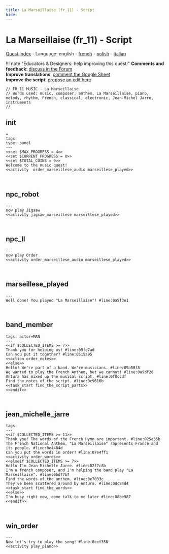 ```yaml
---
title: La Marseillaise (fr_11) - Script
hide:
---
```


# La Marseillaise (fr_11) - Script
[Quest Index](./index.md) - Language: english - [french](./fr_11-script.fr.md) - [polish](./fr_11-script.pl.md) - [italian](./fr_11-script.it.md)

!!! note "Educators & Designers: help improving this quest!"
    **Comments and feedback**: [discuss in the Forum](https://vgwb.discourse.group/t/fr-11-la-marseillaise/30/1)  
    **Improve translations**: [comment the Google Sheet](https://docs.google.com/spreadsheets/d/1FPFOy8CHor5ArSg57xMuPAG7WM27-ecDOiU-OmtHgjw/edit?gid=1233127135#gid=1233127135)  
    **Improve the script**: [propose an edit here](https://github.com/vgwb/Antura/blob/main/Assets/_discover/_quests/FR_11%20Music%20Marseillese/FR_11%20Music%20Marseillese%20-%20Yarn%20Script.yarn)  

<div class="yarn-node"><pre class="yarn-code"><code><span class="yarn-header-dim">// FR_11 MUSIC - La Marseillaise</span>
<span class="yarn-header-dim">// Words used: music, composer, anthem, La Marseillaise, piano, melody, rhythm, French, classical, electronic, Jean-Michel Jarre, instruments</span>
<span class="yarn-header-dim">// </span>
</code></pre></div>

<a id="ys-node-init"></a>
## init

<div class="yarn-node" data-title="init"><pre class="yarn-code"><code><span class="yarn-header-dim">=</span>
<span class="yarn-header-dim">tags:</span>
<span class="yarn-header-dim">type: panel</span>
<span class="yarn-header-dim">---</span>
<span class="yarn-cmd">&lt;&lt;set $MAX_PROGRESS = 4&gt;&gt;</span>
<span class="yarn-cmd">&lt;&lt;set $CURRENT_PROGRESS = 0&gt;&gt;</span>
<span class="yarn-cmd">&lt;&lt;set $TOTAL_COINS = 0&gt;&gt;</span>
<span class="yarn-line">Welcome to the music quest!</span>
<span class="yarn-cmd">&lt;&lt;activity  order_marseillese_audio marseillese_played&gt;&gt;</span>

</code></pre></div>

<a id="ys-node-npc-robot"></a>
## npc_robot

<div class="yarn-node" data-title="npc_robot"><pre class="yarn-code"><code><span class="yarn-header-dim">---</span>
<span class="yarn-line">now play Jigsaw</span>
<span class="yarn-cmd">&lt;&lt;activity jigsaw_marseillese marseillese_played&gt;&gt;</span>

</code></pre></div>

<a id="ys-node-npc-ll"></a>
## npc_ll

<div class="yarn-node" data-title="npc_ll"><pre class="yarn-code"><code><span class="yarn-header-dim">---</span>
<span class="yarn-line">now play Order</span>
<span class="yarn-cmd">&lt;&lt;activity order_marseillese_audio marseillese_played&gt;&gt;</span>

</code></pre></div>

<a id="ys-node-marseillese-played"></a>
## marseillese_played

<div class="yarn-node" data-title="marseillese_played"><pre class="yarn-code"><code><span class="yarn-header-dim">---</span>
<span class="yarn-line">Well done! You played "La Marseillaise"! <span class="yarn-meta">#line:0a5f3e1</span></span>

</code></pre></div>

<a id="ys-node-band-member"></a>
## band_member

<div class="yarn-node" data-title="band_member"><pre class="yarn-code"><code><span class="yarn-header-dim">tags: actor=MAN</span>
<span class="yarn-header-dim">---</span>
&lt;&lt;if $COLLECTED_ITEMS &gt;= 7&gt;&gt;
<span class="yarn-line">Thank you for helping us! <span class="yarn-meta">#line:09fc7ad </span></span>
<span class="yarn-line">Can you put it together? <span class="yarn-meta">#line:0515a95 </span></span>
<span class="yarn-cmd">&lt;&lt;action order_notes&gt;&gt;</span>
<span class="yarn-cmd">&lt;&lt;else&gt;&gt;</span>
<span class="yarn-line">Hello! We're part of a band. We're musicians. <span class="yarn-meta">#line:09a50f8 </span></span>
<span class="yarn-line">We wanted to play the French Anthem, but we cannot! <span class="yarn-meta">#line:0a9df26 </span></span>
<span class="yarn-line">Antura has mixed up the musical script. <span class="yarn-meta">#line:0f0ccdf </span></span>
<span class="yarn-line">Find the notes of the script. <span class="yarn-meta">#line:0c9616b </span></span>
<span class="yarn-cmd">&lt;&lt;task_start find_the_script_parts&gt;&gt;</span>
<span class="yarn-cmd">&lt;&lt;endif&gt;&gt;</span>

</code></pre></div>

<a id="ys-node-jean-michelle-jarre"></a>
## jean_michelle_jarre

<div class="yarn-node" data-title="jean_michelle_jarre"><pre class="yarn-code"><code><span class="yarn-header-dim">tags: </span>
<span class="yarn-header-dim">---</span>
&lt;&lt;if $COLLECTED_ITEMS &gt;= 11&gt;&gt;
<span class="yarn-line">Thank you! The words of the French Hymn are important. <span class="yarn-meta">#line:025e35b </span></span>
<span class="yarn-line">The French National Anthem, "La Marseillaise" rapresents France and its people. <span class="yarn-meta">#line:0e4484d </span></span>
<span class="yarn-line">Can you put the words in order? <span class="yarn-meta">#line:07e4ff1 </span></span>
<span class="yarn-cmd">&lt;&lt;activity order_words&gt;&gt;</span>
&lt;&lt;elseif $COLLECTED_ITEMS &gt;= 7&gt;&gt;
<span class="yarn-line">Hello I'm Jean Michelle Jarre. <span class="yarn-meta">#line:02f7c8b </span></span>
<span class="yarn-line">I'm a french composer, and I'm helping the band play "La Marseillaise". <span class="yarn-meta">#line:0bd77b7 </span></span>
<span class="yarn-line">Find the words of the anthem. <span class="yarn-meta">#line:0e7033c </span></span>
<span class="yarn-line">They've been scattered around by Antura. <span class="yarn-meta">#line:0dc84d4 </span></span>
<span class="yarn-cmd">&lt;&lt;task_start find_the_words&gt;&gt;</span>
<span class="yarn-cmd">&lt;&lt;else&gt;&gt;</span>
<span class="yarn-line">I'm busy right now, come talk to me later <span class="yarn-meta">#line:08be987 </span></span>
<span class="yarn-cmd">&lt;&lt;endif&gt;&gt;</span>


</code></pre></div>

<a id="ys-node-win-order"></a>
## win_order

<div class="yarn-node" data-title="win_order"><pre class="yarn-code"><code><span class="yarn-header-dim">---</span>
<span class="yarn-line">Now let's try to play the song! <span class="yarn-meta">#line:0cef358 </span></span>
<span class="yarn-cmd">&lt;&lt;activity play_piano&gt;&gt;</span>

</code></pre></div>


